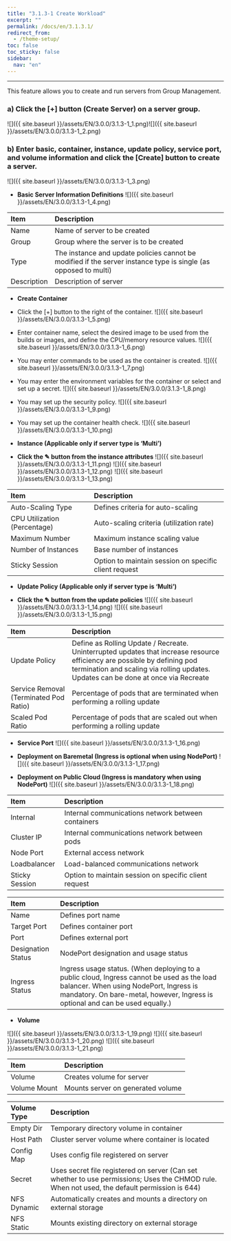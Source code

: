 ```yaml
---
title: "3.1.3-1 Create Workload"
excerpt: ""
permalink: /docs/en/3.1.3.1/
redirect_from:
  - /theme-setup/
toc: false
toc_sticky: false
sidebar:
  nav: "en"
---
```



---

This feature allows you to create and run servers from Group Management.

### a\) Click the [+] button (Create Server) on a server group.
![]({{ site.baseurl }}/assets/EN/3.0.0/3.1.3-1_1.png)![]({{ site.baseurl }}/assets/EN/3.0.0/3.1.3-1_2.png)

### b\) Enter basic, container, instance, update policy, service port, and volume information and click the [Create] button to create a server.
![]({{ site.baseurl }}/assets/EN/3.0.0/3.1.3-1_3.png)

* **Basic Server Information Definitions**
![]({{ site.baseurl }}/assets/EN/3.0.0/3.1.3-1_4.png)

| **Item** | **Description** |
| :--- | :--- |
| Name | Name of server to be created |
| Group | Group where the server is to be created |
| Type | The instance and update policies cannot be modified if the server instance type is single \(as opposed to multi\) |
| Description | Description of server |

* **Create Container**

* Click the [+] button to the right of the container.
![]({{ site.baseurl }}/assets/EN/3.0.0/3.1.3-1_5.png)

* Enter container name, select the desired image to be used from the builds or images, and define the CPU/memory resource values.
![]({{ site.baseurl }}/assets/EN/3.0.0/3.1.3-1_6.png)

* You may enter commands to be used as the container is created.
![]({{ site.baseurl }}/assets/EN/3.0.0/3.1.3-1_7.png)

* You may enter the environment variables for the container or select and set up a secret.
![]({{ site.baseurl }}/assets/EN/3.0.0/3.1.3-1_8.png)

* You may set up the security policy.
![]({{ site.baseurl }}/assets/EN/3.0.0/3.1.3-1_9.png)

* You may set up the container health check.
![]({{ site.baseurl }}/assets/EN/3.0.0/3.1.3-1_10.png)

* **Instance \(Applicable only if server type is ‘Multi’\)**

* **Click the ✎ button from the instance attributes**
![]({{ site.baseurl }}/assets/EN/3.0.0/3.1.3-1_11.png)
![]({{ site.baseurl }}/assets/EN/3.0.0/3.1.3-1_12.png)
![]({{ site.baseurl }}/assets/EN/3.0.0/3.1.3-1_13.png)

| **Item** | **Description** |
| :--- | :--- |
| Auto-Scaling Type | Defines criteria for auto-scaling |
| CPU Utilization \(Percentage\) | Auto-scaling criteria \(utilization rate\) |
| Maximum Number | Maximum instance scaling value |
| Number of Instances | Base number of instances |
| Sticky Session | Option to maintain session on specific client request |

* **Update Policy \(Applicable only if server type is ‘Multi’\)**

* **Click the ✎ button from the update policies**
![]({{ site.baseurl }}/assets/EN/3.0.0/3.1.3-1_14.png)
![]({{ site.baseurl }}/assets/EN/3.0.0/3.1.3-1_15.png)

| **Item** | **Description** |
| :--- | :--- |
| Update Policy | Define as Rolling Update / Recreate. Uninterrupted updates that increase resource efficiency are possible by defining pod termination and scaling via rolling updates. Updates can be done at once via Recreate |
| Service Removal \(Terminated Pod Ratio\) | Percentage of pods that are terminated when performing a rolling update |
| Scaled Pod Ratio | Percentage of pods that are scaled out when performing a rolling update |

* **Service Port**
![]({{ site.baseurl }}/assets/EN/3.0.0/3.1.3-1_16.png)

* **Deployment on Baremetal \(Ingress is optional when using NodePort\)**
![]({{ site.baseurl }}/assets/EN/3.0.0/3.1.3-1_17.png)

* **Deployment on Public Cloud \(Ingress is mandatory when using NodePort\)**
![]({{ site.baseurl }}/assets/EN/3.0.0/3.1.3-1_18.png)

| **Item** | **Description** |
| :--- | :--- |
| Internal | Internal communications network between containers |
| Cluster IP | Internal communications network between pods |
| Node Port | External access network |
| Loadbalancer | Load-balanced communications network |
| Sticky Session | Option to maintain session on specific client request |

| **Item** | **Description** |
| :--- | :--- |
| Name | Defines port name |
| Target Port | Defines container port |
| Port | Defines external port |
| Designation Status | NodePort designation and usage status |
| Ingress Status | Ingress usage status. \(When deploying to a public cloud, Ingress cannot be used as the load balancer. When using NodePort, Ingress is mandatory. On bare-metal, however, Ingress is optional and can be used equally.\) |

* **Volume**

![]({{ site.baseurl }}/assets/EN/3.0.0/3.1.3-1_19.png)
![]({{ site.baseurl }}/assets/EN/3.0.0/3.1.3-1_20.png)
![]({{ site.baseurl }}/assets/EN/3.0.0/3.1.3-1_21.png)

| **Item** | Description |
| :--- | :--- |
| Volume | Creates volume for server |
| Volume Mount | Mounts server on generated volume |

| **Volume Type** | **Description** |
| :--- | :--- |
| Empty Dir | Temporary directory volume in container |
| Host Path | Cluster server volume where container is located |
| Config Map | Uses config file registered on server |
| Secret | Uses secret file registered on server \(Can set whether to use permissions; Uses the CHMOD rule. When not used, the default permission is 644\) |
| NFS Dynamic | Automatically creates and mounts a directory on external storage |
| NFS Static | Mounts existing directory on external storage |
